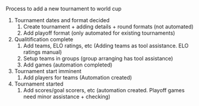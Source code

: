 Process to add a new tournament to world cup

1. Tournament dates and format decided 
    1. Create tournament + adding details + round formats (not automated)
    2. Add playoff format (only automated for existing tournaments)
2. Qualitification complete 
    1. Add teams, ELO ratings, etc (Adding teams as tool assistance. ELO ratings manual)
    2. Setup teams in groups (group arranging has tool assistance)
    3. Add games (automation completed)
3. Tournament start imminent
    1. Add players for teams (Automation created)
4. Tournament started
    1. Add scores/goal scorers, etc (automation created. Playoff games need minor assistance + checking)
